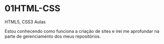 # 01HTML-CSS
 HTML5, CSS3 Aulas

 Estou conhecendo como funciona a criação de sites e irei me aprofundar na parte de gerenciamento dos meus repositórios.